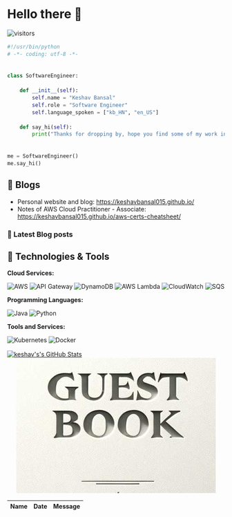 # Hello there 👋

![visitors](https://visitor-badge.laobi.icu/badge?page_id=keshavbansal015.keshavbansal015)

```python
#!/usr/bin/python
# -*- coding: utf-8 -*-


class SoftwareEngineer:

    def __init__(self):
        self.name = "Keshav Bansal"
        self.role = "Software Engineer"
        self.language_spoken = ["kb_HN", "en_US"]

    def say_hi(self):
        print("Thanks for dropping by, hope you find some of my work interesting.")


me = SoftwareEngineer()
me.say_hi()
```

## 📝 Blogs

- Personal website and blog: https://keshavbansal015.github.io/
- Notes of AWS Cloud Practitioner - Associate: https://keshavbansal015.github.io/aws-certs-cheatsheet/
<!-- - [WIP] LeetCode Solutions & Notes: https://keshavbansal015.github.io/leetcode/ -->

### 📔 Latest Blog posts

<!-- BLOG-POST-LIST:START 
- [Java Concurrent Programming 1 - Fundamentals](https://keshavbansal015.github.io/blog/2023/05/24/fundamentals-of-java-concurrenct-programming.html)
- [Introduction to Dependency Injection in Java](https://keshavbansal015.github.io/blog/2022/09/18/intro-to-java-dependency-injection.html)
- [Distributed Transactions and Sagas in Microservices](https://keshavbansal015.github.io/blog/2022/06/19/distributed-transactions-and-sagas-in-microservices.html)
- [Design Patterns: Strategy Pattern](https://keshavbansal015.github.io/blog/2022/05/16/design-patterns-the-strategy-pattern.html)
- [Java Best Practices - Logging](https://keshavbansal015.github.io/blog/2022/05/03/java-best-practices-logging.html)
 BLOG-POST-LIST:END -->

## 🔧 Technologies & Tools

**Cloud Services:**

![AWS](https://img.shields.io/badge/Cloud-AWS-informational?style=flat&logo=amazon-aws&logoColor=white&color=6aa6f8)
![API Gateway](https://img.shields.io/badge/API-Gateway-informational?style=flat&logo=amazon-api-gateway&logoColor=white&color=6aa6f8)
![DynamoDB](https://img.shields.io/badge/Database-DynamoDB-informational?style=flat&logo=amazon-dynamodb&logoColor=white&color=6aa6f8)
![AWS Lambda](https://img.shields.io/badge/Compute-AWS_Lambda-informational?style=flat&logo=amazon-aws&logoColor=white&color=6aa6f8)
![CloudWatch](https://img.shields.io/badge/Monitoring-CloudWatch-informational?style=flat&logo=amazon-cloudwatch&logoColor=white&color=6aa6f8)
![SQS](https://img.shields.io/badge/Queue-SQS-informational?style=flat&logo=amazon-sqs&logoColor=white&color=6aa6f8)

**Programming Languages:**

![Java](https://img.shields.io/badge/Code-Java-informational?style=flat&logo=java&logoColor=white&color=6aa6f8)
![Python](https://img.shields.io/badge/Code-Python-informational?style=flat&logo=python&logoColor=white&color=6aa6f8)

**Tools and Services:**

![Kubernetes](https://img.shields.io/badge/Tools-Kubernetes-informational?style=flat&logo=kubernetes&logoColor=white&color=6aa6f8)
![Docker](https://img.shields.io/badge/Tools-Docker-informational?style=flat&logo=docker&logoColor=white&color=6aa6f8)

<a href="https://github.com/keshavbansal015/keshavbansal015">
  <img align="center" src="https://github-readme-stats.vercel.app/api/top-langs/?username=keshavbansal015&hide=c%2B%2B,c,matlab,assembly&title_color=6aa6f8&text_color=8a919a&icon_color=6aa6f8&bg_color=22272e" alt="keshav's's GitHub Stats" />
</a>


<div align="center">
<a href="https://github.com/keshavbansal015/keshavbansal015/issues/1#issuecomment-new"><img src="images/guestbook.jpeg"></a> 
</div>


<!-- Guestbook -->
| Name | Date | Message |
|---|---|---|
<!-- /Guestbook -->